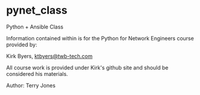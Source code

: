 # pynet_class
Python + Ansible Class

Information contained within is for the Python for Network Engineers course provided by:

  Kirk Byers, ktbyers@twb-tech.com

All course work is provided under Kirk's github site and should be considered his materials. 


Author: Terry Jones
